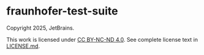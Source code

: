 # fraunhofer-test-suite
Copyright 2025, JetBrains.

This work is licensed under [CC BY-NC-ND 4.0](https://creativecommons.org/licenses/by-nc-nd/4.0/). See complete license text in [LICENSE.md](/LICENSE.md).
